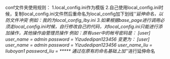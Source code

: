 conf文件夹使用规则：
    1.local_config.ini作为模版
    2.自己使用local_config.ini时候，复制local_config.ini文件然后重命名为local_config加下划线'_'延伸命名，以防文件冲突
  例如：我的为local_config_lby.ini
    3.如果根据base_page进行调用必须走local_config.ini时候，自行修改自己的代码，对local_config.ini只能进行添加操作，其他操作由管理员操作
  例如：原有user中的帐号密码是：
      [user]
        user_name = admin
        password  = Yizudedipan123456
     变更为：
      [user]
        user_name = admin
        password  = Yizudedipan123456
        user_name_liu = liuboyan1
        password_liu = *****
     通过在原有的命名基础上加'_'进行延伸命名